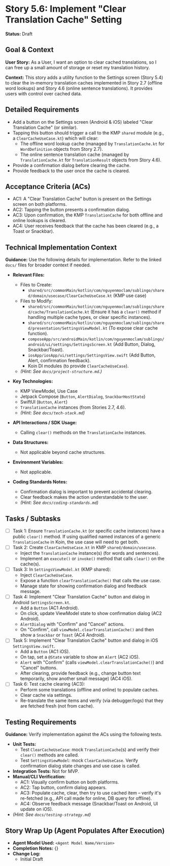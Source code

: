 
# Story 5.6: Implement "Clear Translation Cache" Setting

**Status:** Draft

## Goal & Context

**User Story:** As a User, I want an option to clear cached translations, so I can free up a small amount of storage or reset my translation history.

**Context:** This story adds a utility function to the Settings screen (Story 5.4) to clear the in-memory translation caches implemented in Story 2.7 (offline word lookups) and Story 4.6 (online sentence translations). It provides users with control over cached data.

## Detailed Requirements

- Add a button on the Settings screen (Android & iOS) labeled "Clear Translation Cache" (or similar).
- Tapping this button should trigger a call to the KMP `shared` module (e.g., a `ClearCacheUseCase.kt`) which will clear:
    - The offline word lookup cache (managed by `TranslationCache.kt` for `WordDefinition` objects from Story 2.7).
    - The online sentence translation cache (managed by `TranslationCache.kt` for `TranslationResult` objects from Story 4.6).
- Provide a confirmation dialog before clearing the cache.
- Provide feedback to the user once the cache is cleared.

## Acceptance Criteria (ACs)

- AC1: A "Clear Translation Cache" button is present on the Settings screen on both platforms.
- AC2: Tapping the button presents a confirmation dialog.
- AC3: Upon confirmation, the KMP `TranslationCache` for both offline and online lookups is cleared.
- AC4: User receives feedback that the cache has been cleared (e.g., a Toast or Snackbar).

## Technical Implementation Context

**Guidance:** Use the following details for implementation. Refer to the linked `docs/` files for broader context if needed.

- **Relevant Files:**

    - Files to Create:
        - `shared/src/commonMain/kotlin/com/nguyenmoclam/sublingo/shared/domain/usecase/ClearCacheUseCase.kt` (KMP use case)
    - Files to Modify:
        - `shared/src/commonMain/kotlin/com/nguyenmoclam/sublingo/shared/cache/TranslationCache.kt` (Ensure it has a `clear()` method if handling multiple cache types, or clear specific instances).
        - `shared/src/commonMain/kotlin/com/nguyenmoclam/sublingo/shared/presentation/SettingsViewModel.kt` (To expose clear cache function).
        - `composeApp/src/androidMain/kotlin/com/nguyenmoclam/sublingo/android/ui/settings/SettingsScreen.kt` (Add Button, Dialog, Snackbar/Toast).
        - `iosApp/iosApp/ui/settings/SettingsView.swift` (Add Button, Alert, confirmation feedback).
        - Koin DI modules (to provide `ClearCacheUseCase`).
    - *(Hint: See `docs/project-structure.md`.)*

- **Key Technologies:**

    - KMP ViewModel, Use Case
    - Jetpack Compose (`Button`, `AlertDialog`, `SnackbarHostState`)
    - SwiftUI (`Button`, `Alert`)
    - `TranslationCache` instances (from Stories 2.7, 4.6).
    - *(Hint: See `docs/tech-stack.md`)*

- **API Interactions / SDK Usage:**

    - Calling `clear()` methods on the `TranslationCache` instances.

- **Data Structures:**

    - Not applicable beyond cache structures.

- **Environment Variables:**

    - Not applicable.

- **Coding Standards Notes:**

    - Confirmation dialog is important to prevent accidental clearing.
    - Clear feedback makes the action understandable to the user.
    - *(Hint: See `docs/coding-standards.md`)*

## Tasks / Subtasks

- [ ] Task 1: Ensure `TranslationCache.kt` (or specific cache instances) have a public `clear()` method. If using qualified named instances of a generic `TranslationCache` in Koin, the use case will need to get both.
- [ ] Task 2: Create `ClearCacheUseCase.kt` in KMP `shared/domain/usecase`.
    - Inject the `TranslationCache` instance(s) (for words and sentences).
    - Implement an `execute()` or `invoke()` method that calls `clear()` on the cache(s).
- [ ] Task 3: In `SettingsViewModel.kt` (KMP shared):
    - Inject `ClearCacheUseCase`.
    - Expose a function `clearTranslationCache()` that calls the use case.
    - Manage state for showing confirmation dialog and feedback message.
- [ ] Task 4: Implement "Clear Translation Cache" button and dialog in Android `SettingsScreen.kt`.
    - Add a `Button` (AC1 Android).
    - On click, update ViewModel state to show confirmation dialog (AC2 Android).
    - `AlertDialog` with "Confirm" and "Cancel" actions.
    - On "Confirm", call `viewModel.clearTranslationCache()` and then show a `Snackbar` or `Toast` (AC4 Android).
- [ ] Task 5: Implement "Clear Translation Cache" button and dialog in iOS `SettingsView.swift`.
    - Add a `Button` (AC1 iOS).
    - On tap, set a `@State` variable to show an `Alert` (AC2 iOS).
    - `Alert` with "Confirm" (calls `viewModel.clearTranslationCache()`) and "Cancel" buttons.
    - After clearing, provide feedback (e.g., change button text temporarily, show another small message) (AC4 iOS).
- [ ] Task 6: Test cache clearing (AC3):
    - Perform some translations (offline and online) to populate caches.
    - Clear cache via settings.
    - Re-translate the same items and verify (via debugger/logs) that they are fetched fresh (not from cache).

## Testing Requirements

**Guidance:** Verify implementation against the ACs using the following tests.

- **Unit Tests:**
    - Test `ClearCacheUseCase`: mock `TranslationCache`(s) and verify their `clear()` methods are called.
    - Test `SettingsViewModel`: mock `ClearCacheUseCase`. Verify confirmation dialog state changes and use case is called.
- **Integration Tests:** Not for MVP.
- **Manual/CLI Verification:**
    - AC1: Visually confirm button on both platforms.
    - AC2: Tap button, confirm dialog appears.
    - AC3: Populate cache, clear, then try to use cached item – verify it's re-fetched (e.g., API call made for online, DB query for offline).
    - AC4: Observe feedback message (Snackbar/Toast on Android, UI update on iOS).
- *(Hint: See `docs/testing-strategy.md`)*

## Story Wrap Up (Agent Populates After Execution)

- **Agent Model Used:** `<Agent Model Name/Version>`
- **Completion Notes:** {}
- **Change Log:**
    - Initial Draft
